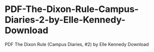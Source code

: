 # PDF-The-Dixon-Rule-Campus-Diaries-2-by-Elle-Kennedy-Download
PDF The Dixon Rule (Campus Diaries, #2) by Elle Kennedy Download
